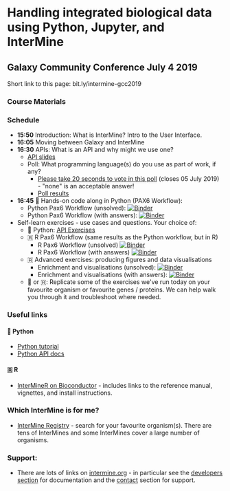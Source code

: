 # Handling integrated biological data using Python, Jupyter, and InterMine

## Galaxy Community Conference July 4 2019

Short link to this page: bit.ly/intermine-gcc2019

### Course Materials


### Schedule

- **15:50** Introduction: What is InterMine? Intro to the User Interface.
- **16:05** Moving between Galaxy and InterMine
- **16:30** APIs: What is an API and why might we use one?
    - [API slides](https://docs.google.com/presentation/d/1qCEJIGdF4MH7B4-xGHy1vaq3xZOy72Oat4CvoGp1fos/edit?usp=sharing)
    - Poll: What programming language(s) do you use as part of work, if any?
      - [Please take 20 seconds to vote in this poll](http://www.polljunkie.com/poll/mferex/what-languages-do-you-use-in-your-work) (closes 05 July 2019) - "none" is an acceptable answer!
      - [Poll results](http://www.polljunkie.com/poll/oacgmb/what-languages-do-you-use-in-your-work/view)
- **16:45** 🐍 Hands-on code along in Python (PAX6 Workflow):
  - Python Pax6 Workflow (unsolved): [![Binder](https://mybinder.org/badge_logo.svg)](https://mybinder.org/v2/gh/intermine/intermine-ws-python-docs/master?filepath=unsolved-exercises%2FWorkshop_Pax6Workflow.ipynb)
  - Python Pax6 Workflow (with answers): [![Binder](https://mybinder.org/badge_logo.svg)](https://mybinder.org/v2/gh/intermine/intermine-ws-python-docs/master?filepath=Workshop_Pax6Workflow.ipynb)
- Self-learn exercises - use cases and questions. Your choice of:
  - 🐍 Python: [API Exercises](2019-06-19-python-exercises)
  - 🇷 R Pax6 Workflow (same results as the Python workflow, but in R)
    - R Pax6 Workflow (unsolved) [![Binder](https://mybinder.org/badge_logo.svg)](https://mybinder.org/v2/gh/intermine/interminer-workshop/master?filepath=Workshop%20Workflow%20PAX6-unsolved.ipynb)
    - R Pax6 Workflow (with answers) [![Binder](https://mybinder.org/badge_logo.svg)](https://mybinder.org/v2/gh/intermine/interminer-workshop/master?filepath=Workshop%20Workflow%20PAX6.ipynb)
  - 🇷 Advanced exercises: producing figures and data visualisations
    - Enrichment and visualisations (unsolved): [![Binder](https://mybinder.org/badge_logo.svg)](https://mybinder.org/v2/gh/intermine/interminer-workshop/master?filepath=Enrichment%20Analysis%20and%20Visualisations-unsolved.ipynb)
    - Enrichment and visualisations (with answers): [![Binder](https://mybinder.org/badge_logo.svg)](https://mybinder.org/v2/gh/intermine/interminer-workshop/master?filepath=Enrichment%20Analysis%20and%20Visualisations.ipynb)
  - 🐍 or 🇷: Replicate some of the exercises we've run today on your favourite organism or favourite genes / proteins. We can help walk you through it and troubleshoot where needed.

### Useful links
#### 🐍 Python

- [Python tutorial](https://github.com/intermine/intermine-ws-python-docs)
- [Python API docs](http://intermine.org/intermine-ws-python/intermine.html)

#### 🇷 R

- [InterMineR on Bioconductor](https://bioconductor.org/packages/release/bioc/html/InterMineR.html) - includes links to the reference manual, vignettes, and install instructions.  

### Which InterMine is for me?
- [InterMine Registry](http://registry.intermine.org/) - search for your favourite organism(s). There are tens of InterMines and some InterMines cover a large number of organisms.

### Support:
- There are lots of links on [intermine.org](http://intermine.org) - in particular see the [developers section](http://intermine.org/developers/) for documentation and the [contact](http://intermine.org/contact/) section for support.
